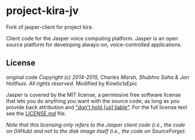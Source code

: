 project-kira-jv
=============
Fork of jasper-client for project kira. 

Client code for the Jasper voice computing platform. Jasper is an open source platform for developing always-on, voice-controlled applications.

## License

original code *Copyright (c) 2014-2015, Charles Marsh, Shubhro Saha & Jan Holthuis. All rights reserved.* Modified by KineticIsEpic

Jasper is covered by the MIT license, a permissive free software license that lets you do anything you want with the source code, as long as you provide back attribution and ["don't hold \[us\] liable"](http://choosealicense.com). For the full license text see the [LICENSE.md](LICENSE.md) file.

*Note that this licensing only refers to the Jasper client code (i.e.,  the code on GitHub) and not to the disk image itself (i.e., the code on SourceForge).*
